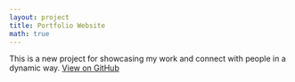 ```yaml
---
layout: project
title: Portfolio Website
math: true
---
```


This is a new project for showcasing my work and connect with people in a dynamic way. [View on GitHub](https://github.com/yoon-zh/yoonzh.com)

<!--Written by Jorge Porras (2025)-->

